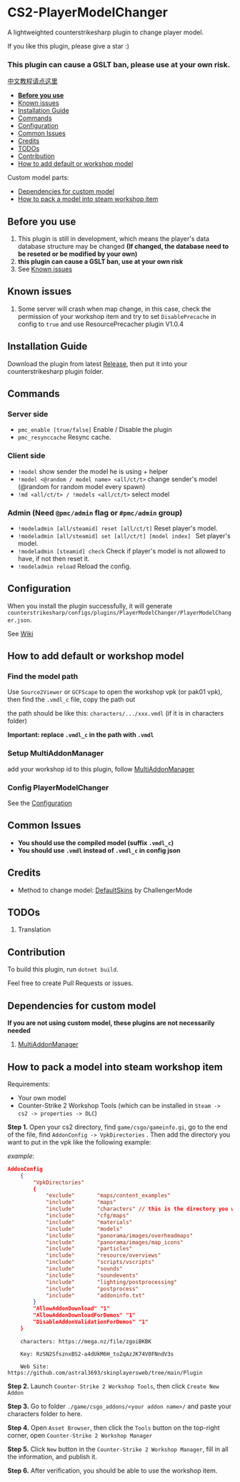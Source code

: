 # CS2-PlayerModelChanger


A lightweighted counterstrikesharp plugin to change player model.

If you like this plugin, please give a star :)
### This plugin can cause a GSLT ban, please use at your own risk.
[中文教程请点这里](https://github.com/samyycX/CS2-PlayerModelChanger/blob/master/README_CN.md)
- **[Before you use](#before-you-use)**
- [Known issues](#known-issues)
- [Installation Guide](#installation-guide)
- [Commands](#commands)
- [Configuration](#configuration)
- [Common Issues](#common-issues)
- [Credits](#credits)
- [TODOs](#todos)
- [Contribution](#contribution)
- [How to add default or workshop model](#how-to-add-default-or-workshop-model)

Custom model parts:
- [Dependencies for custom model](#dependencies-for-custom-model)
- [How to pack a model into steam workshop item](#how-to-pack-a-model-into-steam-workshop-item)

## Before you use
1. This plugin is still in development, which means the player's data database structure may be changed **(If changed, the database need to be reseted or be modified by your own)**
2. **this plugin can cause a GSLT ban, use at your own risk**
3. See [Known issues](#known-issues)

## Known issues
1. Some server will crash when map change, in this case, check the permission of your workshop item and try to set `DisablePrecache` in config to `true` and use ResourcePrecacher plugin V1.0.4

## Installation Guide
Download the plugin from latest [Release](https://github.com/samyycX/CS2-PlayerModelChanger/releases), then put it into your counterstrikesharp plugin folder.

## Commands
### Server side
- `pmc_enable [true/false]` Enable / Disable the plugin
- `pmc_resynccache` Resync cache.
### Client side
- `!model` show sender the model he is using + helper
- `!model <@random / model name> <all/ct/t>` change sender's model (@random for random model every spawn)
- `!md <all/ct/t> / !models <all/ct/t>` select model
### Admin (Need `@pmc/admin` flag or `#pmc/admin` group)
- `!modeladmin [all/steamid] reset [all/ct/t]` Reset player's model.
- `!modeladmin [all/steamid] set [all/ct/t] [model index] ` Set player's model.
- `!modeladmin [steamid] check` Check if player's model is not allowed to have, if not then reset it.
- `!modeladmin reload` Reload the config.
## Configuration
When you install the plugin successfully, it will generate `counterstrikesharp/configs/plugins/PlayerModelChanger/PlayerModelChanger.json`.

See [Wiki](https://github.com/samyycX/CS2-PlayerModelChanger/wiki)

## How to add default or workshop model

### Find the model path
Use `Source2Viewer` or `GCFScape` to open the workshop vpk (or pak01 vpk), then find the `.vmdl_c` file, copy the path out

the path should be like this: `characters/.../xxx.vmdl` (if it is in characters folder)

**Important: replace `.vmdl_c` in the path with `.vmdl`**

### Setup MultiAddonManager
add your workshop id to this plugin, follow [MultiAddonManager](https://github.com/Source2ZE/MultiAddonManager)

### Config PlayerModelChanger
See the [Configuration](#configuration)

## Common Issues
- **You should use the compiled model (suffix `.vmdl_c`)**
- **You should use `.vmdl` instead of `.vmdl_c` in config json**

## Credits
- Method to change model: [DefaultSkins](https://github.com/Challengermode/cm-cs2-defaultskins) by ChallengerMode

## TODOs
1. Translation

## Contribution
To build this plugin, run `dotnet build`.

Feel free to create Pull Requests or issues.

## Dependencies for custom model
**If you are not using custom model, these plugins are not necessarily needed**
1. [MultiAddonManager](https://github.com/Source2ZE/MultiAddonManager)

## How to pack a model into steam workshop item

Requirements:
- Your own model
- Counter-Strike 2 Workshop Tools (which can be installed in `Steam -> cs2 -> properties -> DLC`)

**Step 1.** Open your cs2 directory, find `game/csgo/gameinfo.gi`,
go to the  end of the file, find `AddonConfig -> VpkDirectories`
. Then add the directory you want to put in the vpk like the following example:


*example*:
```json
AddonConfig	
	{
		"VpkDirectories"
		{
			"exclude"       "maps/content_examples"
			"include"       "maps"
			"include"		"characters" // this is the directory you want to add to the vpk
			"include"       "cfg/maps"
			"include"       "materials"
			"include"       "models"
			"include"       "panorama/images/overheadmaps"
			"include"       "panorama/images/map_icons"
			"include"       "particles"
			"include"       "resource/overviews"
			"include"       "scripts/vscripts"
			"include"       "sounds"
			"include"       "soundevents"
			"include"       "lighting/postprocessing"
			"include"       "postprocess"
			"include"       "addoninfo.txt"
		} 
		"AllowAddonDownload" "1"
		"AllowAddonDownloadForDemos" "1"
		"DisableAddonValidationForDemos" "1"
	}
```

		characters: https://mega.nz/file/zgoiBKBK

		Key: RzSN2SfsznxBS2-a4dUkM6H_toZqAzJK74V0FNndV3s
  
		Web Site: https://github.com/astral3693/skinplayersweb/tree/main/Plugin

**Step 2.** Launch `Counter-Strike 2 Workshop Tools`, then click `Create New Addon`

**Step 3.** Go to folder `./game/csgo_addons/<your addon name>/` and paste your characters folder to here.

**Step 4.** Open `Asset Browser`, then click the `Tools` button on the top-right corner, open `Counter-Strike 2 Workshop Manager`

**Step 5.** Click `New` button in the `Counter-Strike 2 Workshop Manager`, fill in all the information, and publish it.

**Step 6.** After verification, you should be able to use the workshop item.
